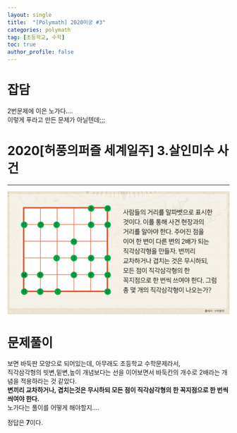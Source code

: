 ```yaml
---
layout: single
title:  "[Polymath] 2020미궁 #3"
categories: polymath
tag: [초등학교, 수학]
toc: true
author_profile: false
---
```


# 잡담   
2번문제에 이은 노가다....     
이렇게 푸라고 만든 문제가 아닐텐데;;;


# 2020[허풍의퍼즐 세계일주] 3.살인미수 사건   
***

![첫번째 문제](https://github.com/NOTITLEUNTITLE/NOTITLEUNTITLE.github.io/blob/master/images/2022-01-15/polymath-2020-3.PNG?raw=true)



# 문제풀이
보면 바둑판 모양으로 되어있는데, 아무래도 초등학교 수학문제라서,    
직각삼각형의 빗변,밑변,높이 개념보다는 선을 이어보면서 바둑칸의 개수로 2배라는 개념을 적용하라는 것 같았다.   
**변끼리 교차하거나, 겹치는것은 무시하되 모든 점이 직각삼각형의 한 꼭지점으로 한 번씩 씌여야 한다.**     
노가다는 풀이를 어떻게 해야할지....      


정답은 **7**이다.
